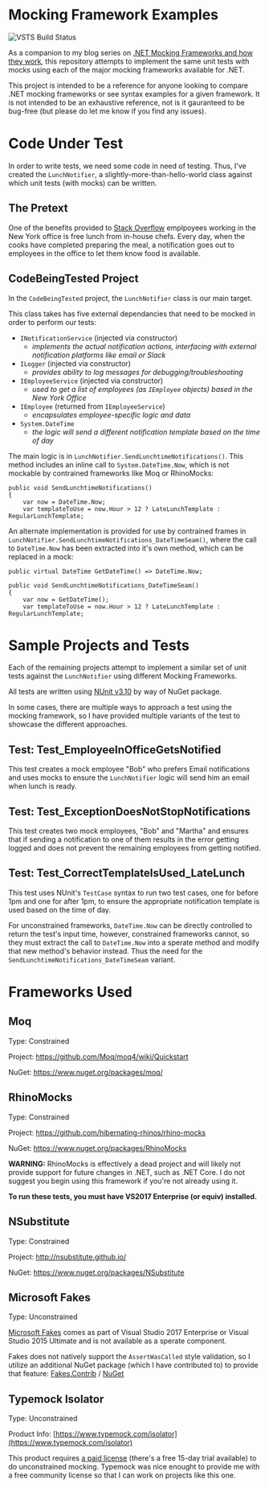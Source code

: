 Mocking Framework Examples
=============

![VSTS Build Status](https://wrightfully.visualstudio.com/bd2bb8c4-df13-47c2-843b-5fc50dd7c314/_apis/build/status/5/badge)


As a companion to my blog series on [.NET Mocking Frameworks and how they work](https://wrightfully.com/intro-to-net-mocking-frameworks), this repository attempts to implement the same unit tests with mocks using each of the major mocking frameworks available for .NET.

This project is intended to be a reference for anyone looking to compare .NET mocking frameworks or see syntax examples for a given framework.  It is not intended to be an exhaustive reference, not is it gauranteed to be bug-free (but please do let me know if you find any issues).

# Code Under Test

In order to write tests, we need some code in need of testing.  Thus, I've created the `LunchNotifier`, a slightly-more-than-hello-world class against which unit tests (with mocks) can be written.

## The Pretext

One of the benefits provided to [Stack Overflow](https://stackoverflow.com/company/work-here) emplpoyees working in the New York office is free lunch from in-house chefs.  Every day, when the cooks have completed preparing the meal, a notification goes out to employees in the office to let them know food is available.

## CodeBeingTested Project

In the `CodeBeingTested` project, the `LunchNotifier` class is our main target.

This class takes has five external dependancies that need to be mocked in order to perform our tests:
- `INotificationService` (injected via constructor)
  - _implements the actual notification actions, interfacing with external notification platforms like email or Slack_
-  `ILogger` (injected via constructor)
   - _provides ability to log messages for debugging/troubleshooting_
- `IEmployeeService` (injected via constructor)
  - _used to get a list of employees (as `IEmployee` objects) based in the New York Office_
- `IEmployee` (returned from `IEmployeeService`)
  - _encapsulates employee-specific logic and data_
- `System.DateTime`
  - _the logic will send a different notification template based on the time of day_


The main logic is in `LunchNotifier.SendLunchtimeNotifications()`. This method includes an inline call to `System.DateTime.Now`, which is not mockable by contrained frameworks like Moq or RhinoMocks:

 	public void SendLunchtimeNotifications()
    {
		var now = DateTime.Now;
    	var templateToUse = now.Hour > 12 ? LateLunchTemplate : RegularLunchTemplate;

An alternate implementation is provided for use by contrained frames in `LunchNotifier.SendLunchtimeNotifications_DateTimeSeam()`, where the call to `DateTime.Now` has been extracted into it's own method, which can be replaced in a mock:


    public virtual DateTime GetDateTime() => DateTime.Now;

 	public void SendLunchtimeNotifications_DateTimeSeam()
    {
        var now = GetDateTime();
        var templateToUse = now.Hour > 12 ? LateLunchTemplate : RegularLunchTemplate;


# Sample Projects and Tests

Each of the remaining projects attempt to implement a similar set of unit tests against the `LunchNotifier` using different Mocking Frameworks.

All tests are written using [NUnit v3.10](http://nunit.org/) by way of NuGet package.

In some cases, there are multiple ways to approach a test using the mocking framework, so I have provided multiple variants of the test to showcase the different approaches.

## Test: Test_EmployeeInOfficeGetsNotified

This test creates a mock employee "Bob" who prefers Email notifications and uses mocks to ensure the `LunchNotifier` logic will send him an email when lunch is ready.

## Test: Test_ExceptionDoesNotStopNotifications

This test creates two mock employees, "Bob" and "Martha" and ensures that if sending a notification to one of them results in the error getting logged and does not prevent the remaining employees from getting notified.

## Test: Test_CorrectTemplateIsUsed_LateLunch

This test uses NUnit's `TestCase` syntax to run two test cases, one for before 1pm and one for after 1pm, to ensure the appropriate notification template is used based on the time of day.

For unconstrained frameworks, `DateTime.Now` can be directly controlled to return the test's input time, however, constrained frameworks cannot, so they must extract the call to `DateTime.Now` into a sperate method and modify that new method's behavior instead. Thus the need for the `SendLunchtimeNotifications_DateTimeSeam` variant.


# Frameworks Used

## Moq
Type: Constrained

Project: https://github.com/Moq/moq4/wiki/Quickstart

NuGet: https://www.nuget.org/packages/moq/

## RhinoMocks
Type: Constrained

Project: https://github.com/hibernating-rhinos/rhino-mocks

NuGet: https://www.nuget.org/packages/RhinoMocks

**WARNING:** RhinoMocks is effectively a dead project and will likely not provide support for future changes in .NET, such as .NET Core. I do not suggest you begin using this framework if you're not already using it.

**To run these tests, you must have VS2017 Enterprise (or equiv) installed.**

## NSubstitute
Type: Constrained

Project: http://nsubstitute.github.io/

NuGet: https://www.nuget.org/packages/NSubstitute


## Microsoft Fakes
Type: Unconstrained

[Microsoft Fakes](https://docs.microsoft.com/en-us/visualstudio/test/isolating-code-under-test-with-microsoft-fakes) comes as part of Visual Studio 2017 Enterprise or Visual Studio 2015 Ultimate and is not available as a sperate component.

Fakes does not natively support the `AssertWasCalled` style validation, so I utilize an additional NuGet package (which I have contributed to) to provide that feature: [Fakes.Contrib](https://github.com/fvilers/Fakes.Contrib) / [NuGet](https://www.nuget.org/packages/Fakes.Contrib/)



## Typemock Isolator
Type: Unconstrained

Product Info: [https://www.typemock.com/isolator](https://www.typemock.com/isolator)

This product requires [a paid license](https://www.typemock.com/pricing) (there's a free 15-day trial available) to do unconstrained mocking.  Typemock was nice enought to provide
me with a free community license so that I can work on projects like this one.